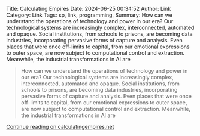 Title: Calculating Empires
Date: 2024-06-25 00:34:52
Author: Link
Category: Link
Tags: sp, link, programming, 
Summary: How can we understand the operations of technology and power in our era? Our technological systems are increasingly complex, interconnected, automated and opaque. Social institutions, from schools to prisons, are becoming data industries, incorporating pervasive forms of capture and analysis. Even places that were once off-limits to capital, from our emotional expressions to outer space, are now subject to computational control and extraction. Meanwhile, the industrial transformations in AI are 

> How can we understand the operations of technology and power in our era? Our technological systems are increasingly complex, interconnected, automated and opaque. Social institutions, from schools to prisons, are becoming data industries, incorporating pervasive forms of capture and analysis. Even places that were once off-limits to capital, from our emotional expressions to outer space, are now subject to computational control and extraction. Meanwhile, the industrial transformations in AI are 

[Continue reading on calculatingempires.net](https://calculatingempires.net/about.html)
